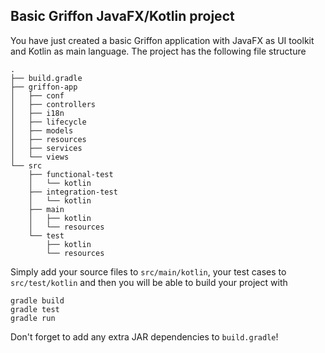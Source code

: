 Basic Griffon JavaFX/Kotlin project
---------------------------------

You have just created a basic Griffon application with JavaFX as UI toolkit
and Kotlin as main language. The project has the following file structure

    .
    ├── build.gradle
    ├── griffon-app
    │   ├── conf
    │   ├── controllers
    │   ├── i18n
    │   ├── lifecycle
    │   ├── models
    │   ├── resources
    │   ├── services
    │   └── views
    └── src
        ├── functional-test
        │   └── kotlin
        ├── integration-test
        │   └── kotlin
        ├── main
        │   ├── kotlin
        │   └── resources
        └── test
            ├── kotlin
            └── resources

Simply add your source files to `src/main/kotlin`, your test cases to
`src/test/kotlin` and then you will be able to build your project with

    gradle build
    gradle test
    gradle run

Don't forget to add any extra JAR dependencies to `build.gradle`!

